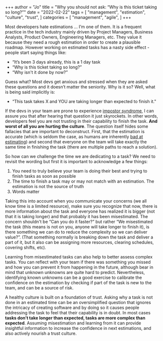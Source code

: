 +++
author = "Jo"
title = "Why you should not ask: “Why is this ticket taking so long?”"
date = "2022-02-22"
tags = [
    "management",
    "estimation",
    "culture",
    "trust",
]
categories = [
    "management",
    "agile",
]
+++

Most developers hate estimations … I’m one of them. It is a frequent practice in the tech industry mainly driven by Project Managers, Business Analysts, Product Owners, Engineering Managers, etc. They value it because they need a rough estimation in order to create a plausible roadmap. However working on estimated tasks has a nasty side effect - people start saying things like:
<!--more-->
- “It’s been 3 days already, this is a 1 day task
- “Why is this ticket taking so long?”
- “Why isn't it done by now?”

Guess what? Most devs get anxious and stressed when they are asked these questions and it doesn’t matter the seniority. Why is it so? Well, what is being said implicitly is:

- “This task takes X and YOU are taking longer than expected to finish it."

If the devs in your team are prone to experience [impostor syndrome](https://en.wikipedia.org/wiki/Impostor_syndrome), I can assure you that after hearing that question it just skyrockets. In other words, developers feel you are not trusting in their capability to finish the task. **And worst of all you are hurting the culture**.
The question itself hides some fallacies that are important to deconstruct. First, that the estimation is accurate (which is seldom the case, as humans are inherently [bad at estimating](https://conference.usu.edu/SYSTEM/Uploads/pdfs/14612_1900DanGalorath.pdf)) and second that everyone on the team will take exactly the same time in finishing the task (there are multiple paths to reach a solution).

So how can we challenge the time we are dedicating to a task? We need to revisit the wording but first it is important to acknowledge a few things:

1. You need to truly believe your team is doing their best and trying to finish tasks as soon as possible
2. The time to finish a task may or may not match with an estimation. The estimation is not the source of truth
3. Words matter

Taking this into account when you communicate your concerns (we all know time is a limited resource), make sure you recognize that now, there is more information about the task and everyone has realized it is bigger (not that it is taking longer) and that probably it has been misestimated. The concern shouldn't be “Can you do it faster?” but rather “We misestimated the task (this means is not on you, anyone will take longer to finish it), is there something we can do to reduce the complexity so we can deliver value?”. (That something normally is breaking down the task and deliver a part of it, but it also can be assigning more resources, clearing schedules, covering shifts, etc).  

Learning from misestimated tasks can also help to better assess complex tasks. You can reflect with your team if there was something you missed and how you can prevent it from happening in the future, although bear in mind that unknown unknowns are quite hard to predict. Nevertheless, identifying known unknowns can be a good exercise to calibrate the confidence on the estimation by checking if part of the task is new to the team, and can be a source of risk.

A healthy culture is built on a foundation of trust. Asking why a task is not done in an estimated time can be an oversimplified question that ignores the intricacy of creating software and by doing so it causes people addressing the task to feel that their capability is in doubt. In most cases **tasks don’t take longer than expected, tasks are more complex than expected**. Assuming misestimation and learning from it can provide insightful information to increase the confidence in next estimations, and also actively nourish a trust culture.
